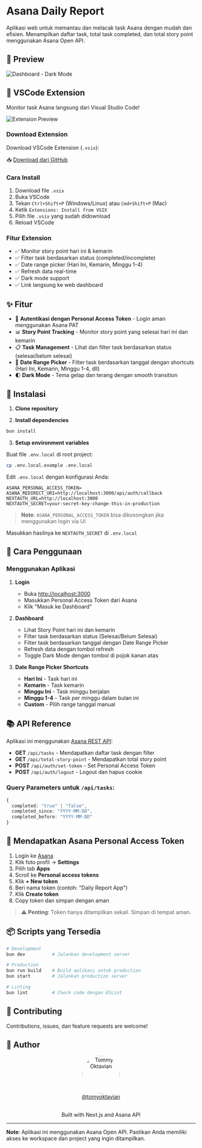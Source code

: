 # Asana Daily Report

Aplikasi web untuk memantau dan melacak task Asana dengan mudah dan efisien. Menampilkan daftar task, total task completed, dan total story point menggunakan Asana Open API.

## 📸 Preview

![Dashboard - Dark Mode](/public/img/dark-banners.jpg)

## 🔌 VSCode Extension

Monitor task Asana langsung dari Visual Studio Code!

![Extension Preview](/public/img/extension-preview.jpg)

### Download Extension

Download VSCode Extension (`.vsix`):

📥 [Download dari GitHub](https://daily-sp-asana.vercel.app)

### Cara Install

1. Download file `.vsix`
2. Buka VSCode
3. Tekan `Ctrl+Shift+P` (Windows/Linux) atau `Cmd+Shift+P` (Mac)
4. Ketik `Extensions: Install from VSIX`
5. Pilih file `.vsix` yang sudah didownload
6. Reload VSCode

### Fitur Extension

- ✅ Monitor story point hari ini & kemarin
- ✅ Filter task berdasarkan status (completed/incomplete)
- ✅ Date range picker (Hari Ini, Kemarin, Minggu 1-4)
- ✅ Refresh data real-time
- ✅ Dark mode support
- ✅ Link langsung ke web dashboard

## ✨ Fitur

- 🔐 **Autentikasi dengan Personal Access Token** - Login aman menggunakan Asana PAT
- 📊 **Story Point Tracking** - Monitor story point yang selesai hari ini dan kemarin
- 📋 **Task Management** - Lihat dan filter task berdasarkan status (selesai/belum selesai)
- 📅 **Date Range Picker** - Filter task berdasarkan tanggal dengan shortcuts (Hari Ini, Kemarin, Minggu 1-4, dll)
- 🌓 **Dark Mode** - Tema gelap dan terang dengan smooth transition

## 🚀 Instalasi

1. **Clone repository**

2. **Install dependencies**
```bash
bun install
```

3. **Setup environment variables**

Buat file `.env.local` di root project:

```bash
cp .env.local.example .env.local
```

Edit `.env.local` dengan konfigurasi Anda:

```env
ASANA_PERSONAL_ACCESS_TOKEN=
ASANA_REDIRECT_URI=http://localhost:3000/api/auth/callback
NEXTAUTH_URL=http://localhost:3000
NEXTAUTH_SECRET=your-secret-key-change-this-in-production
```

> **Note**: `ASANA_PERSONAL_ACCESS_TOKEN` bisa dikosongkan jika menggunakan login via UI

Masukkan hasilnya ke `NEXTAUTH_SECRET` di `.env.local`

## 🎯 Cara Penggunaan

### Menggunakan Aplikasi

1. **Login**
   - Buka [http://localhost:3000](http://localhost:3000)
   - Masukkan Personal Access Token dari Asana
   - Klik "Masuk ke Dashboard"

2. **Dashboard**
   - Lihat Story Point hari ini dan kemarin
   - Filter task berdasarkan status (Selesai/Belum Selesai)
   - Filter task berdasarkan tanggal dengan Date Range Picker
   - Refresh data dengan tombol refresh
   - Toggle Dark Mode dengan tombol di pojok kanan atas

3. **Date Range Picker Shortcuts**
   - **Hari Ini** - Task hari ini
   - **Kemarin** - Task kemarin
   - **Minggu Ini** - Task minggu berjalan
   - **Minggu 1-4** - Task per minggu dalam bulan ini
   - **Custom** - Pilih range tanggal manual

## 📚 API Reference

Aplikasi ini menggunakan [Asana REST API](https://developers.asana.com/reference/tasks):

- **GET** `/api/tasks` - Mendapatkan daftar task dengan filter
- **GET** `/api/total-story-point` - Mendapatkan total story point
- **POST** `/api/auth/set-token` - Set Personal Access Token
- **POST** `/api/auth/logout` - Logout dan hapus cookie

### Query Parameters untuk `/api/tasks`:

```typescript
{
  completed: "true" | "false",
  completed_since: "YYYY-MM-DD",
  completed_before: "YYYY-MM-DD"
}
```

## 🔑 Mendapatkan Asana Personal Access Token

1. Login ke [Asana](https://app.asana.com/)
2. Klik foto profil → **Settings**
3. Pilih tab **Apps**
4. Scroll ke **Personal access tokens**
5. Klik **+ New token**
6. Beri nama token (contoh: "Daily Report App")
7. Klik **Create token**
8. Copy token dan simpan dengan aman

> ⚠️ **Penting**: Token hanya ditampilkan sekali. Simpan di tempat aman.

## 📦 Scripts yang Tersedia

```bash
# Development
bun dev          # Jalankan development server

# Production
bun run build    # Build aplikasi untuk production
bun start        # Jalankan production server

# Linting
bun lint         # Check code dengan ESLint
```

## 🤝 Contributing

Contributions, issues, dan feature requests are welcome!

## 👤 Author

<div align="center">
  <a href="https://github.com/tomyoktavian">
    <img src="https://github.com/tomyoktavian.png" width="100" style="border-radius: 50%;" alt="Tommy Oktavian"/>
  </a>
  <br/>
  <a href="https://github.com/tomyoktavian">@tomyoktavian</a>
</div>

<br/>

<p align="center">Built with Next.js and Asana API</p>

---

**Note**: Aplikasi ini menggunakan Asana Open API. Pastikan Anda memiliki akses ke workspace dan project yang ingin ditampilkan.
